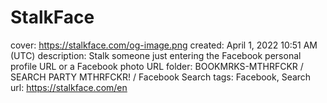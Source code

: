 # StalkFace

cover: https://stalkface.com/og-image.png
created: April 1, 2022 10:51 AM (UTC)
description: Stalk someone just entering the Facebook personal profile URL or a Facebook photo URL
folder: BOOKMRKS-MTHRFCKR / SEARCH PARTY MTHRFCKR! / Facebook Search
tags: Facebook, Search
url: https://stalkface.com/en